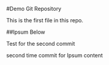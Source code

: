 

#Demo Git Repository

This is the first file in this repo.

##Ipsum Below




Test for the second commit








second time commit for Ipsum content
